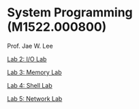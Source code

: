 # System Programming (M1522.000800)
Prof. Jae W. Lee

[Lab 2: I/O Lab](https://github.com/DandyDay/sysprog_Lab2/)

[Lab 3: Memory Lab](https://github.com/DandyDay/sysprog_Lab3/)

[Lab 4: Shell Lab](https://github.com/DandyDay/sysprog_Lab4/)

[Lab 5: Network Lab](https://github.com/DandyDay/sysprog_Lab5/)

